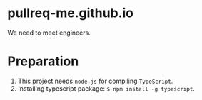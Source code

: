 # pullreq-me.github.io
We need to meet engineers.

# Preparation

1. This project needs `node.js` for compiling `TypeScript`.
2. Installing typescript package: `$ npm install -g typescript`.
